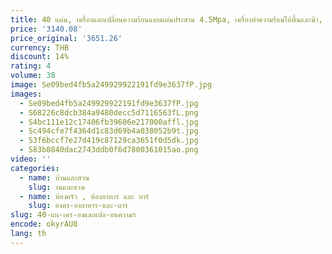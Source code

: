 ```yaml
---
title: 40 แผ่น, เครื่องแลกเปลี่ยนความร้อนแบบแผ่นประสาน 4.5Mpa, เครื่องทําความร้อนใต้พื้นและน้ํา, การละลายหิมะ
price: '3140.08'
price_original: '3651.26'
currency: THB
discount: 14%
rating: 4
volume: 38
image: Se09bed4fb5a249929922191fd9e3637fP.jpg
images:
  - Se09bed4fb5a249929922191fd9e3637fP.jpg
  - S68226c8dcb384a9480decc5d7116563fL.png
  - S4bc111e12c17406fb39606e217000affl.jpg
  - Sc494cfe7f4364d1c83d69b4a038052b9t.jpg
  - S3f6bccf7e27d419c87129ca3651f0d5dk.jpg
  - S83b8840dac2743ddb0f6d7800361015ao.png
video: ''
categories:
  - name: บ้านและสวน
    slug: านและสวน
  - name: ห้องครัว , ห้องอาหาร และ บาร์
    slug: องคร-องอาหาร-และ-บาร
slug: 40-แผ-เคร-องแลกเปล-ยนความร
encode: okyrAU8
lang: th
---
```

  
